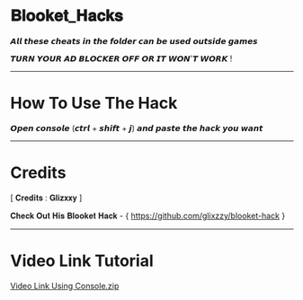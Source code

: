 # 𝐁𝐥𝐨𝐨𝐤𝐞𝐭_𝐇𝐚𝐜𝐤𝐬

𝘼𝙡𝙡 𝙩𝙝𝙚𝙨𝙚 𝙘𝙝𝙚𝙖𝙩𝙨 𝙞𝙣 𝙩𝙝𝙚 𝙛𝙤𝙡𝙙𝙚𝙧 𝙘𝙖𝙣 𝙗𝙚 𝙪𝙨𝙚𝙙 𝙤𝙪𝙩𝙨𝙞𝙙𝙚 𝙜𝙖𝙢𝙚𝙨

𝙏𝙐𝙍𝙉 𝙔𝙊𝙐𝙍 𝘼𝘿 𝘽𝙇𝙊𝘾𝙆𝙀𝙍 𝙊𝙁𝙁 𝙊𝙍 𝙄𝙏 𝙒𝙊𝙉'𝙏 𝙒𝙊𝙍𝙆 !
________________________________________________________________________________________________________________________________________________________________________________

# How To Use The Hack

𝙊𝙥𝙚𝙣 𝙘𝙤𝙣𝙨𝙤𝙡𝙚 (𝙘𝙩𝙧𝙡 + 𝙨𝙝𝙞𝙛𝙩 + 𝙟) 𝙖𝙣𝙙 𝙥𝙖𝙨𝙩𝙚 𝙩𝙝𝙚 𝙝𝙖𝙘𝙠 𝙮𝙤𝙪 𝙬𝙖𝙣𝙩
________________________________________________________________________________________________________________________________________________________________________________

# Credits

[ 𝐂𝐫𝐞𝐝𝐢𝐭𝐬 : 𝐆𝐥𝐢𝐳𝐱𝐱𝐲 ]

𝐂𝐡𝐞𝐜𝐤 𝐎𝐮𝐭 𝐇𝐢𝐬 𝐁𝐥𝐨𝐨𝐤𝐞𝐭 𝐇𝐚𝐜𝐤 - { https://github.com/glixzzy/blooket-hack } 

________________________________________________________________________________________________________________________________________________________________________________

# Video Link Tutorial

[Video Link Using Console.zip](https://github.com/Nobody-720/Blooket_Hacks/files/7580048/Video.Link.Using.Console.zip)





